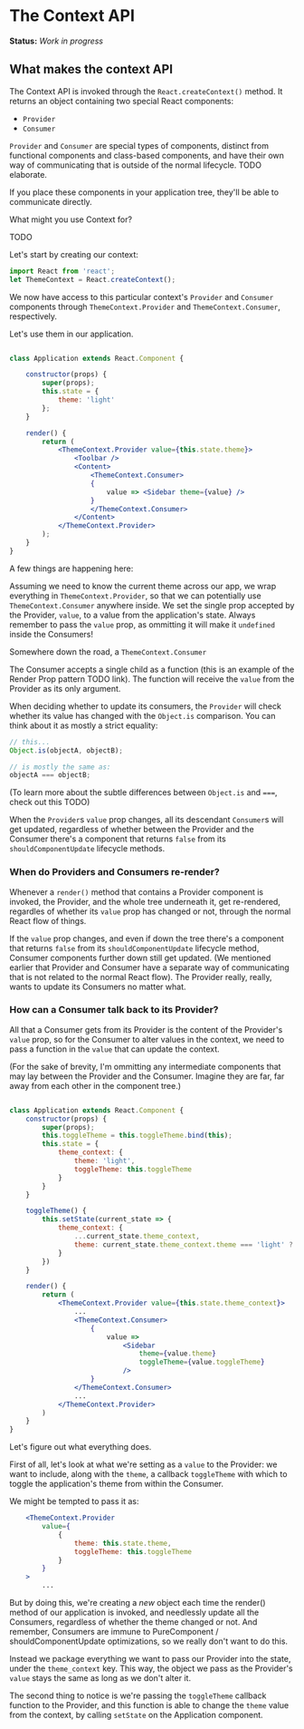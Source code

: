 # The Context API

__Status:__ _Work in progress_

## What makes the context API

The Context API is invoked through the `React.createContext()` method. It returns an object containing two special React components:

* `Provider` 
* `Consumer`

`Provider` and `Consumer` are special types of components, distinct from functional components and class-based components, and have their own way of communicating that is outside of the normal lifecycle. TODO elaborate.

If you place these components in your application tree, they'll be able to communicate directly. 

What might you use Context for?

TODO

Let's start by creating our context:

```js
import React from 'react';
let ThemeContext = React.createContext();
```

We now have access to this particular context's `Provider` and `Consumer` components through `ThemeContext.Provider` and `ThemeContext.Consumer`, respectively.

Let's use them in our application.

```jsx

class Application extends React.Component {

	constructor(props) {
		super(props);
		this.state = {
			theme: 'light'
		};
	}

	render() {
		return (
			<ThemeContext.Provider value={this.state.theme}>
				<Toolbar />
				<Content>
					<ThemeContext.Consumer>
					{
						value => <Sidebar theme={value} />
					}
					</ThemeContext.Consumer>
				</Content>
			</ThemeContext.Provider>
		);
	}
}

```

A few things are happening here:

Assuming we need to know the current theme across our app, we wrap everything in `ThemeContext.Provider`, so that we can potentially use `ThemeContext.Consumer` anywhere inside. We set the single prop accepted by the Provider, `value`, to a value from the application's state. Always remember to pass the `value` prop, as ommitting it will make it `undefined` inside the Consumers! 

Somewhere down the road, a `ThemeContext.Consumer` 

The Consumer accepts a single child as a function (this is an example of the Render Prop pattern TODO link). The function will receive the `value` from the Provider as its only argument.


When deciding whether to update its consumers, the `Provider` will check whether its value has changed with the `Object.is` comparison. You can think about it as mostly a strict equality: 

```js
// this...
Object.is(objectA, objectB);

// is mostly the same as:
objectA === objectB;
```

(To learn more about the subtle differences between `Object.is` and `===`, check out this TODO)

When the `Provider`s `value` prop changes, all its descendant `Consumer`s will get updated, regardless of whether between the Provider and the Consumer there's a component that returns `false` from its `shouldComponentUpdate` lifecycle methods. 

### When do Providers and Consumers re-render?

Whenever a `render()` method that contains a Provider component is invoked, the Provider, and the whole tree underneath it, get re-rendered, regardles of whether its `value` prop has changed or not, through the normal React flow of things.

If the `value` prop changes, and even if down the tree there's a component that returns `false` from its `shouldComponentUpdate` lifecycle method, Consumer components further down still get updated. (We mentioned earlier that Provider and Consumer have a separate way of communicating that is not related to the normal React flow). The Provider really, really, wants to update its Consumers no matter what. 

### How can a Consumer talk back to its Provider?

All that a Consumer gets from its Provider is the content of the Provider's `value` prop, so for the Consumer to alter values in the context, we need to pass a function in the `value` that can update the context.

(For the sake of brevity, I'm ommitting any intermediate components that may lay between the Provider and the Consumer. Imagine they are far, far away from each other in the component tree.)

```jsx

class Application extends React.Component {
	constructor(props) {
		super(props);
		this.toggleTheme = this.toggleTheme.bind(this);
		this.state = {
			theme_context: {
				theme: 'light',
				toggleTheme: this.toggleTheme
			}
		}
	}

	toggleTheme() {
		this.setState(current_state => {
			theme_context: {
				...current_state.theme_context,
				theme: current_state.theme_context.theme === 'light' ? 'dark' : 'light'
			}
		})
	}

	render() {
		return (
			<ThemeContext.Provider value={this.state.theme_context}>
				...
				<ThemeContext.Consumer>
					{
						value => 
							<Sidebar 
								theme={value.theme} 
								toggleTheme={value.toggleTheme}
							/>
					}
				</ThemeContext.Consumer>
				...
			</ThemeContext.Provider>
		)
	}
}
```

Let's figure out what everything does. 

First of all, let's look at what we're setting as a `value` to the Provider: we want to include, along with the `theme`, a callback `toggleTheme` with which to toggle the application's theme from within the Consumer.

We might be tempted to pass it as:

```jsx
	<ThemeContext.Provider
		value={
			{
				theme: this.state.theme,
				toggleTheme: this.toggleTheme
			}
		}
	>
		...
```

But by doing this, we're creating a _new_ object each time the render() method of our application is invoked, and needlessly update all the Consumers, regardless of whether the theme changed or not. And remember, Consumers are immune to PureComponent / shouldComponentUpdate optimizations, so we really don't want to do this.

Instead we package everything we want to pass our Provider into the state, under the `theme_context` key. This way, the object we pass as the Provider's `value` stays the same as long as we don't alter it.

The second thing to notice is we're passing the `toggleTheme` callback function to the Provider, and this function is able to change the `theme` value from the context, by calling `setState` on the Application component.


